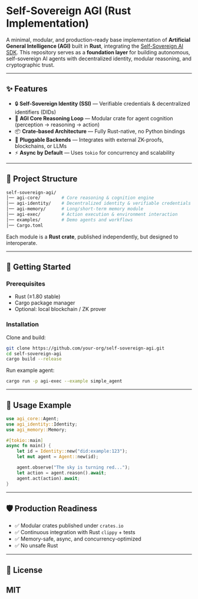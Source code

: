 # Self-Sovereign AGI (Rust Implementation)

A minimal, modular, and production-ready base implementation of **Artificial General Intelligence (AGI)** built in **Rust**, integrating the [Self-Sovereign AI SDK](https://github.com/AI-Robotic-Labs/Self-Sovereign-AI-SDK).
This repository serves as a **foundation layer** for building autonomous, self-sovereign AI agents with decentralized identity, modular reasoning, and cryptographic trust.

---

## ✨ Features

* 🔒 **Self-Sovereign Identity (SSI)** — Verifiable credentials & decentralized identifiers (DIDs)
* 🧠 **AGI Core Reasoning Loop** — Modular crate for agent cognition (perception → reasoning → action)
* 📦 **Crate-based Architecture** — Fully Rust-native, no Python bindings
* 🔗 **Pluggable Backends** — Integrates with external ZK-proofs, blockchains, or LLMs
* ⚡ **Async by Default** — Uses `tokio` for concurrency and scalability

---

## 📂 Project Structure

```bash
self-sovereign-agi/
│── agi-core/        # Core reasoning & cognition engine
│── agi-identity/    # Decentralized identity & verifiable credentials
│── agi-memory/      # Long/short-term memory module
│── agi-exec/        # Action execution & environment interaction
│── examples/        # Demo agents and workflows
│── Cargo.toml
```

Each module is a **Rust crate**, published independently, but designed to interoperate.

---

## 🚀 Getting Started

### Prerequisites

* Rust (≥1.80 stable)
* Cargo package manager
* Optional: local blockchain / ZK prover

### Installation

Clone and build:

```bash
git clone https://github.com/your-org/self-sovereign-agi.git
cd self-sovereign-agi
cargo build --release
```

Run example agent:

```bash
cargo run -p agi-exec --example simple_agent
```

---

## 🧩 Usage Example

```rust
use agi_core::Agent;
use agi_identity::Identity;
use agi_memory::Memory;

#[tokio::main]
async fn main() {
    let id = Identity::new("did:example:123");
    let mut agent = Agent::new(id);

    agent.observe("The sky is turning red...");
    let action = agent.reason().await;
    agent.act(action).await;
}
```

---

## 🛡️ Production Readiness

* ✅ Modular crates published under `crates.io`
* ✅ Continuous integration with Rust `clippy` + tests
* ✅ Memory-safe, async, and concurrency-optimized
* ✅ No unsafe Rust

---

## 📜 License

MIT 
---
